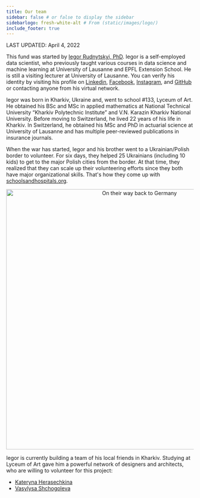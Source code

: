 ```yaml
---
title: Our team
sidebar: false # or false to display the sidebar
sidebarlogo: fresh-white-alt # From (static/images/logo/)
include_footer: true
---
```


LAST UPDATED: April 4, 2022

This fund was started by [Iegor Rudnytskyi, PhD](https://irudnyts.github.io). Iegor is a self-employed data scientist, who previously taught various courses in data science and machine learning at University of Lausanne and EPFL Extension School. He is still a visiting lecturer at University of Lausanne. You can verify his identity by visiting his profile on [Linkedin](https://www.linkedin.com/in/irudnyts/), [Facebook](http://facebook.com/irudnyts), [Instagram](https://instagram.com/irudnyts), and [GitHub](https://github.com/irudnyts) or contacting anyone from his virtual network.

Iegor was born in Kharkiv, Ukraine and, went to school #133, Lyceum of Art. He obtained his BSc and MSc in applied mathematics at National Technical University “Kharkiv Polytechnic Institute” and V.N. Karazin Kharkiv National University. Before moving to Switzerland, he lived 22 years of his life in Kharkiv. In Switzerland, he obtained his MSc and PhD in actuarial science at University of Lausanne and has multiple peer-reviewed publications in insurance journals.

When the war has started, Iegor and his brother went to a Ukrainian/Polish border to volunteer. For six days, they helped 25 Ukrainians (including 10 kids) to get to the major Polish cities from the border. At that time, they realized that they can scale up their volunteering efforts since they both have major organizational skills. That's how they come up with [schoolsandhospitals.org](http://schoolsandhospitals.org/).

<div align = "center">
  <img src="/images/faces.png" alt="On their way back to Germany" style="width:700px;" align = "center">
</div>

Iegor is currently building a team of his local friends in Kharkiv. Studying at Lyceum of Art gave him a powerful network of designers and architects, who are willing to volunteer for this project:

* [Kateryna Herasechkina](http://gray-archi.com.ua/)
* [Vasylysa Shchogoleva](http://vasi.work/about/)
